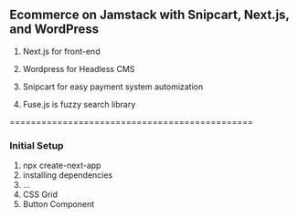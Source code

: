 ## Ecommerce on Jamstack with Snipcart, Next.js, and WordPress

1. Next.js for front-end

2. Wordpress for Headless CMS

3. Snipcart for easy payment system automization

4. Fuse.js is fuzzy search library

==============================================

### Initial Setup

1. npx create-next-app
2. installing dependencies
3. ...
4. CSS Grid
5. Button Component
